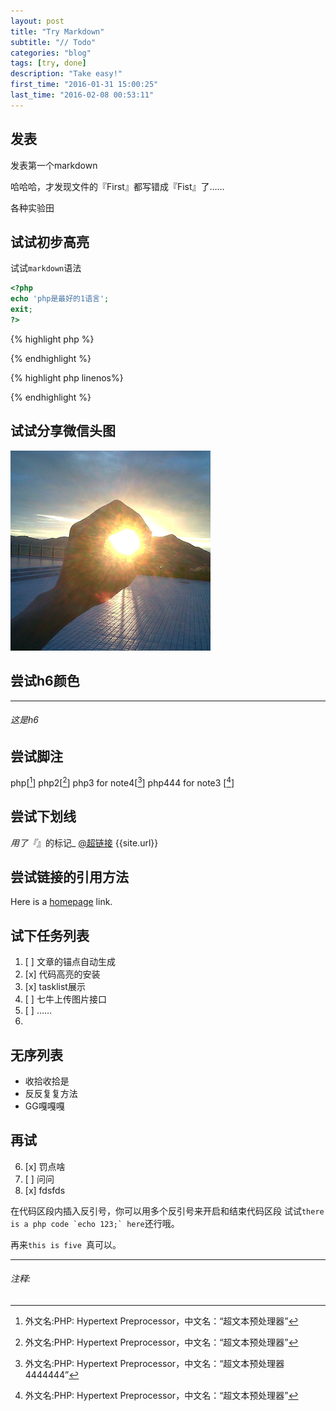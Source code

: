 ```yaml
---
layout: post
title: "Try Markdown"
subtitle: "// Todo"
categories: "blog"
tags: [try, done]
description: "Take easy!"
first_time: "2016-01-31 15:00:25"
last_time: "2016-02-08 00:53:11"
---
```


## 发表

发表第一个markdown

哈哈哈，才发现文件的『First』都写错成『Fist』了……

各种实验田

## 试试初步高亮

试试`markdown`语法

```php
<?php
echo 'php是最好的1语言';
exit;
?>
```

{% highlight php %}
<?php
echo 'fafa';
// Todo
function a() {
    exit('heee');
}
?>
{% endhighlight %}

{% highlight php linenos%}
<?php
echo 'fafa';
// Todo
function a() {
    exit('heee');
}
?>
{% endhighlight %}

## 试试分享微信头图

![wx题图](/img/wx_share_default.jpg "wxshare")

## 尝试h6颜色
---

###### 这是h6

## 尝试脚注

php[[^1]]
php2[[^note2]]
php3 for note4[[^note4]]
php444 for note3 [[^note3]]

## 尝试下划线

_用了『_』的标记_
[@超链接](http://bluebiu.com)
{{site.url}}

## 尝试链接的引用方法
Here is a [homepage][link1] link.

## 试下任务列表

1. [ ] 文章的锚点自动生成
2. [x] 代码高亮的安装
3. [x] tasklist展示
4. [ ] 七牛上传图片接口
5. [ ] ……
6. 

## 无序列表

* 收拾收拾是
* 反反复复方法
* GG嘎嘎嘎

## 再试

6. [x] 罚点啥
9. [ ] 问问
10. [x] fdsfds

在代码区段内插入反引号，你可以用多个反引号来开启和结束代码区段
试试``there is a php code `echo 123;` here``还行哦。  

再来`````this is five `````真可以。


---

###### 注释:
[^1]: 外文名:PHP: Hypertext Preprocessor，中文名：“超文本预处理器”
[^note2]: 外文名:PHP: Hypertext Preprocessor，中文名：“超文本预处理器”
[^note4]: 外文名:PHP: Hypertext Preprocessor，中文名：“超文本预处理器4444444”
[^note3]: 外文名:PHP: Hypertext Preprocessor，中文名：“超文本预处理器”

[link1]: http://bluebiu.com "biubiu's blog"